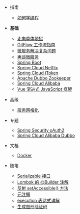* 指南
  * [如何学编程](/#如何学编程)
* **基础**
  * [走向单体地狱](走向单体地狱.md)
  * [GitFlow 工作流指南](2019-05-14/)
  * [微服务解决复杂问题](微服务解决复杂问题.md)
  * [再谈微服务](再谈微服务.md)
  * [Spring Boot](Spring-Boot.md)
  * [Spring Cloud Netflix](Spring-Cloud-Netflix.md)
  * [Spring Cloud iToken](Spring-Cloud-iToken.md)
  * [Apache Dubbo Zookeeper](Apache-Dubbo-Zookeeper.md)
  * [Spring Cloud Alibaba](Spring-Cloud-Alibaba.md)
  * [Vue 渐进式 JavaScript 框架](Vue-渐进式-JavaScript-框架.md)
* 高级
  * [服务网格化]()
* 专题

  * [Spring Security oAuth2]()
  * [Spring Cloud Alibaba Dubbo](Spring-Cloud-Alibaba-Dubbo.md)
* 文档

  * [Docker](docs-docker/)
* 随笔
  * [Serializable 接口](Serializable接口.md)
  * [Lombok 的 @Builder 注解](Lombok的@Builder注解.md)
  * [反射 setAccessible() 方法](反射setAccessible()方法.md)
  * [元注解](元注解.md)
  * [execution 表达式详解](execution表达式详解.md)
  * [生成图形验证码](生成图形验证码.md)

